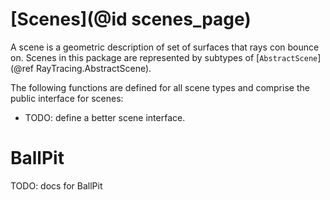 # [Scenes](@id scenes_page)

A scene is a geometric description of set of surfaces that rays con bounce on.
Scenes in this package are represented by subtypes of [`AbstractScene`](@ref RayTracing.AbstractScene).

The following functions are defined for all scene types and comprise the public interface for scenes:
- TODO: define a better scene interface.

# BallPit

TODO: docs for BallPit
